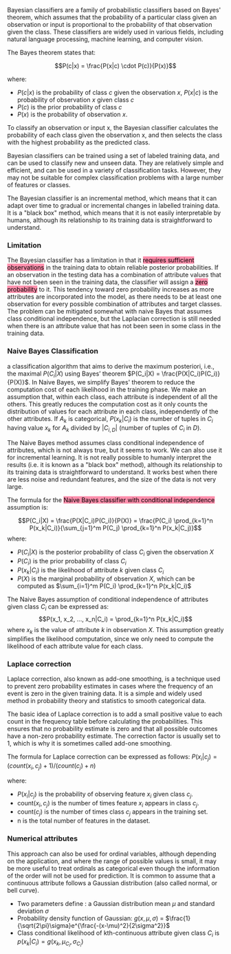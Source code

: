 
Bayesian classifiers are a family of probabilistic classifiers based on Bayes' theorem, which assumes that the probability of a particular class given an observation or input is proportional to the probability of that observation given the class. These classifiers are widely used in various fields, including natural language processing, machine learning, and computer vision.

The Bayes theorem states that:

$$P(c|x) = \frac{P(x|c) \cdot P(c)}{P(x)}$$

where:
- $P(c|x)$ is the probability of class $c$ given the observation $x$, $P(x|c)$ is the probability of observation $x$ given class $c$
- $P(c)$ is the prior probability of class $c$
- $P(x)$ is the probability of observation $x$.

To classify an observation or input x, the Bayesian classifier calculates the probability of each class given the observation x, and then selects the class with the highest probability as the predicted class.

Bayesian classifiers can be trained using a set of labeled training data, and can be used to classify new and unseen data. They are relatively simple and efficient, and can be used in a variety of classification tasks. However, they may not be suitable for complex classification problems with a large number of features or classes.

The Bayesian classifier is an incremental method, which means that it can adapt over time to gradual or incremental changes in labelled training data.
It is a "black box" method, which means that it is not easily interpretable by humans, although its relationship to its training data is straightforward to understand.

### Limitation

The Bayesian classifier has a limitation in that it <mark style="background: #FF5582A6;">requires sufficient observations</mark> in the training data to obtain reliable posterior probabilities. If an observation in the testing data has a combination of attribute values that have not been seen in the training data, the classifier will assign a <mark style="background: #FF5582A6;">zero probability</mark> to it. This tendency toward zero probability increases as more attributes are incorporated into the model, as there needs to be at least one observation for every possible combination of attributes and target classes. The problem can be mitigated somewhat with naive Bayes that assumes class conditional independence, but the Laplacian correction is still needed when there is an attribute value that has not been seen in some class in the training data.

### Naive Bayes Classification

a classification algorithm that aims to derive the maximum posteriori, i.e., the maximal $P(C_i|X)$ using Bayes’ theorem $P(C_i|X) = \frac{P(X|C_i)P(C_i)}{P(X)}$. In Naive Bayes, we simplify Bayes' theorem to reduce the computation cost of each likelihood in the training phase. We make an assumption that, within each class, each attribute is independent of all the others. This greatly reduces the computation cost as it only counts the distribution of values for each attribute in each class, independently of the other attributes. If $A_k$ is categorical, $P(x_k|C_i)$ is the number of tuples in $C_i$ having value $x_k$ for $A_k$ divided by $|C_{i, D}|$ (number of tuples of $C_i$ in $D$).

The Naive Bayes method assumes class conditional independence of attributes, which is not always true, but it seems to work. We can also use it for incremental learning. It is not really possible to humanly interpret the results (i.e. it is known as a "black box" method), although its relationship to its training data is straightforward to understand. It works best when there are less noise and redundant features, and the size of the data is not very large.

The formula for the <mark style="background: #FF5582A6;">Naive Bayes classifier with conditional independence</mark> assumption is:

$$P(C_i|X) = \frac{P(X|C_i)P(C_i)}{P(X)} = \frac{P(C_i) \prod_{k=1}^n P(x_k|C_i)}{\sum_{j=1}^m P(C_j) \prod_{k=1}^n P(x_k|C_j)}$$
where:
-   $P(C_i|X)$ is the posterior probability of class $C_i$ given the observation $X$
-   $P(C_i)$ is the prior probability of class $C_i$
-   $P(x_k|C_i)$ is the likelihood of attribute $k$ given class $C_i$
-   $P(X)$ is the marginal probability of observation $X$, which can be computed as $\sum_{i=1}^m P(C_i) \prod_{k=1}^n P(x_k|C_i)$


The Naive Bayes assumption of conditional independence of attributes given class $C_i$ can be expressed as:
$$P(x_1, x_2, ..., x_n|C_i) = \prod_{k=1}^n P(x_k|C_i)$$
where $x_k$ is the value of attribute $k$ in observation $X$. This assumption greatly simplifies the likelihood computation, since we only need to compute the likelihood of each attribute value for each class.

### Laplace correction

Laplace correction, also known as add-one smoothing, is a technique used to prevent zero probability estimates in cases where the frequency of an event is zero in the given training data. It is a simple and widely used method in probability theory and statistics to smooth categorical data.

The basic idea of Laplace correction is to add a small positive value to each count in the frequency table before calculating the probabilities. This ensures that no probability estimate is zero and that all possible outcomes have a non-zero probability estimate. The correction factor is usually set to 1, which is why it is sometimes called add-one smoothing.

The formula for Laplace correction can be expressed as follows: $P(x_i | c_j) = (count(x_i, c_j) + 1) / (count(c_j) + n)$

where:

-   $P(x_i | c_j)$ is the probability of observing feature $x_i$ given class $c_j$.
-   count$(x_i, c_j)$ is the number of times feature $x_i$ appears in class $c_j$.
-   count$(c_j)$ is the number of times class $c_j$ appears in the training set.
-   n is the total number of features in the dataset.

### Numerical attributes

This approach can also be used for ordinal variables, although depending on the application, and where the range of possible values is small, it may be more useful to treat ordinals as categorical even though the information of the order will not be used for prediction. It is common to assume that a continuous attribute follows a Gaussian distribution (also called normal, or bell curve). 
- Two parameters define : a Gaussian distribution mean $\mu$ and standard deviation $\sigma$ 
- Probability density function of Gaussian: $g(x,\mu,\sigma)$ = $\frac{1}{\sqrt{2\pi}\sigma}e^{\frac{-(x-\mu)^2}{2\sigma^2}}$ 
- Class conditional likelihood of kth-continuous attribute given class $C_i$ is $p(x_k|C_i) = g(x_k, \mu_{C_i}, \sigma_{C_i})$
